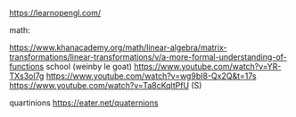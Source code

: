 https://learnopengl.com/

math:

https://www.khanacademy.org/math/linear-algebra/matrix-transformations/linear-transformations/v/a-more-formal-understanding-of-functions
school (weinby le goat)
https://www.youtube.com/watch?v=YR-TXs3ol7g
https://www.youtube.com/watch?v=wg9bI8-Qx2Q&t=17s
https://www.youtube.com/watch?v=Ta8cKqltPfU (S)

quartinions https://eater.net/quaternions
